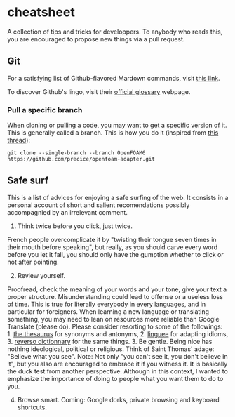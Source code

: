 # cheatsheet
A collection of tips and tricks for developpers.
To anybody who reads this, you are encouraged to propose new things via a pull request.

## Git
For a satisfying list of Github-flavored Mardown commands, visit [this link](https://github.com/adam-p/markdown-here/wiki/Markdown-Cheatsheet).

To discover Github's lingo, visit their [official glossary](https://docs.github.com/en/github/getting-started-with-github/github-glossary) webpage.

### Pull a specific branch
When cloning or pulling a code, you may want to get a specific version of it. This is generally called a branch. This is how you do it (inspired from [this thread](https://precice.discourse.group/t/installation-of-precice-v2-and-its-openfoam-adapter/171/7)):

``` 
git clone --single-branch --branch OpenFOAM6 https://github.com/precice/openfoam-adapter.git
```

## Safe surf
This is a list of advices for enjoying a safe surfing of the web. It consists in a personal account of short and salient recomendations possibly accompagnied by an irrelevant comment.

1. Think twice before you click, just twice.

  French people overcomplicate it by "twisting their tongue seven times in their mouth before speaking", but really, as you should carve every word before you let it fall, you should only have the gumption whether to click or not after pointing. 

2. Review yourself.

  Proofread, check the meaning of your words and your tone, give your text a proper structure. Misunderstanding could lead to offense or a useless loss of time. This is true for literally everybody in every languages, and in particular for foreigners. When learning a new language or translating something, you may need to lean on resources more reliable than Google Translate (please do). Please consider resorting to some of the followings:
    1. [the thesaurus](https://www.thesaurus.com/) for synonyms and antonyms,
    2. [linguee](https://www.linguee.com/) for adapting idioms,
    3. [reverso dictionnary](https://dictionary.reverso.net/) for the same things. 
3. Be gentle.
  Being nice has nothing ideological, political or religious. Think of Saint Thomas' adage: "Believe what you see". Note: Not only "you can't see it, you don't believe in it", but you also are encouraged to embrace it if you witness it. It is basically the duck test from another perspective. Although in this context, I wanted to emphasize the importance of doing to people what you want them to do to you.

4. Browse smart.
  Coming: Google dorks, private browsing and keyboard shortcuts.
